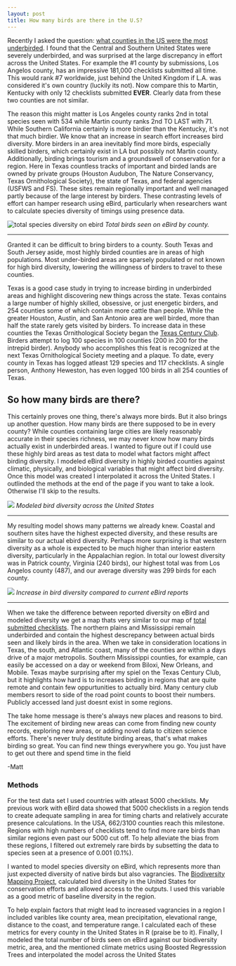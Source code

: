 ```yaml
---
layout: post
title: How many birds are there in the U.S?
---
```

Recently I asked the question: [what counties in the US were the most underbirded](https://birderboone.github.io/eBirdEffort/). I found that the Central and Southern United States were severely underbirded, and was surprised at the large discrepancy in effort across the United States. For example the #1 county by submissions, Los Angelos county, has an impressive 181,000 checklists submitted all time. This would rank #7 worldwide, just behind the United Kingdom if L.A. was considered it's own country (luckily its not). Now compare this to Martin, Kentucky with only 12 checklists submitted **EVER**. Clearly data from these two counties are not similar.

The reason this might matter is Los Angeles county ranks 2nd in total species seen with 534 while Martin county ranks 2nd TO LAST with 71. While Southern California certainly is more birdier than the Kentucky, it's not that much birdier. We know that an increase in search effort increases bird diversity. More birders in an area inevitably find more birds, especially skilled birders, which certainly exist in LA but possibly not Martin county. Additionally, birding brings tourism and a groundswell of conservation for a region. Here in Texas countless tracks of important and birded lands are owned by private groups (Houston Audubon, The Nature Conservancy, Texas Ornithological Society), the state of Texas, and federal agencies (USFWS and FS). These sites remain regionally important and well managed partly because of the large interest by birders. These contrasting levels of effort can hamper research using eBird, particularly when researchers want to calculate species diversity of timings using presence data. 

![total species diversity on ebird](https://i.imgur.com/ogHJ3Tr.png) *Total birds seen on eBird by county.*

-------------------------------------------------
Granted it can be difficult to bring birders to a county. South Texas and South Jersey aside, most highly birded counties are in areas of high populations. Most under-birded areas are sparsely populated or not known for high bird diversity, lowering the willingness of birders to travel to these counties. 

Texas is a good case study in trying to increase birding in underbirded areas and highlight discovering new things across the state. Texas contains a large number of highly skilled, obsessive, or just energetic birders, and 254 counties some of which contain more cattle than people. While the greater Houston, Austin, and San Antonio area are well birded, more than half the state rarely gets visited by birders. To increase data in these counties the Texas Ornithological Society began the [Texas Century Club](http://texascenturyclub.org/index.php?title=Main_Page). Birders attempt to log 100 species in 100 counties (200 in 200 for the intrepid birder). Anybody who accomplishes this feat is recognized at the next Texas Ornithological Society meeting and a plaque. To date, every county in Texas has logged atleast 129 species and 117 checklists. A single person, Anthony Heweston, has even logged 100 birds in all 254 counties of Texas. 

## So how many birds are there?
This certainly proves one thing, there's always more birds. But it also brings up another question. How many birds are there supposed to be in every county? While counties containing large cities are likely reasonably accurate in their species richness, we may never know how many birds actually exist in underbirded areas. I wanted to figure out if I could use these highly bird areas as test data to model what factors might affect birding diversity. I modeled eBird diversity in highly birded counties against climatic, physically, and biological variables that might affect bird diversity. Once this model was created I interpolated it across the United States. I outlinded the methods at the end of the page if you want to take a look. Otherwise I'll skip to the results.

![](https://i.imgur.com/VDGZpKY.png)
*Modeled bird diversity across the United States*

-------------------------------------------------
My resulting model shows many patterns we already knew. Coastal and southern sites have the highest expected diversity, and these results are similar to our actual ebird diversity. Perhaps more surprising is that western diversity as a whole is expected to be much higher than interior eastern diversity, particularly in the Appalachian region. In total our lowest diversity was in Patrick county, Virginia (240 birds), our highest total was from Los Angelos county (487), and our average diversity was 299 birds for each county. 

![](https://i.imgur.com/V7TEDjj.png)
*Increase in bird diversity compared to current eBird reports*

-------------------------------------------------
When we take the difference between reported diversity on eBird and modeled diversity we get a map thats very similar to our map of [total submitted checklists](https://birderboone.github.io/eBirdEffort/). The northern plains and Mississippi remain underbirded and contain the highest descrepancy between actual birds seen and likely birds in the area. When we take in consideration locations in Texas, the south, and Atlantic coast, many of the counties are within a days drive of a major metropolis. Southern Mississippi counties, for example, can easily be accessed on a day or weekend from Biloxi, New Orleans, and Mobile. Texas maybe surprising after my spiel on the Texas Century Club, but it highlights how hard is to increases birding in regions that are quite remote and contain few oppurtunities to actually bird. Many century club members resort to side of the road point counts to boost their numbers. Publicly accessed land just doesnt exist in some regions.

The take home message is there's always new places and reasons to bird. The excitement of birding new areas can come from finding new county records, exploring new areas, or adding novel data to citizen science efforts. There's never truly destitute birding areas, that's what makes birding so great. You can find new things everywhere you go. You just have to get out there and spend time in the field

-Matt


### Methods
For the test data set I used countries with atleast 5000 checklists. My previous work with eBird data showed that 5000 checklists in a region tends to create adequate sampling in area for timing charts and relatively accurate presence calculations. In the USA, 662/3100 counties reach this milestone. Regions with high numbers of checklists tend to find more rare birds than similar regions even past our 5000 cut off. To help alleviate the bias from these regions, I filtered out extremely rare birds by subsetting the data to species seen at a presence of 0.001 (0.1%). 

I wanted to model species diversity on eBird, which represents more than just expected diversity of native birds but also vagrancies. The [Biodiversity Mapping Project](http://biodiversitymapping.org/wordpress/index.php/usa-birds/), calculated bird diversity in the United States for conservation efforts and allowed access to the outputs. I used this variable as a good metric of baseline diversity in the region. 

To help explain factors that might lead to increased vagrancies in a region I included varibles like county area, mean precipitation, elevational range, distance to the coast, and temperature range. I calculated each of these metrics for every county in the United States in R (praise be to it). Finally, I modeled the total number of birds seen on eBird against our biodiversity metric, area, and the mentioned climate metrics using Boosted Regresssion Trees and interpolated the model across the United States

